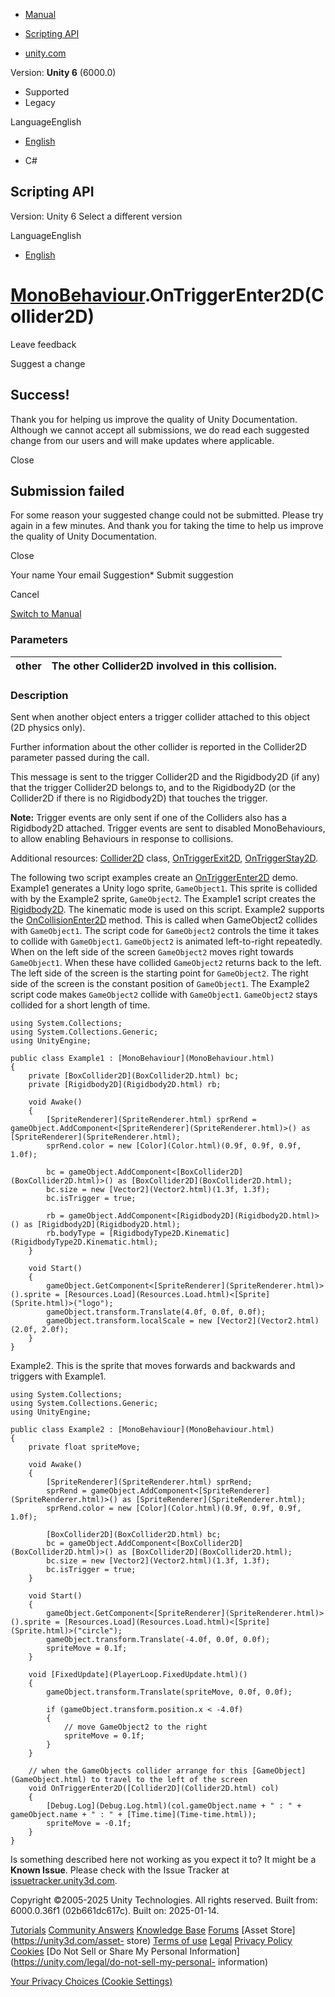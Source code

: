 [ ]()

  * [Manual](../Manual/index.html)
  * [Scripting API](../ScriptReference/index.html)

  * [unity.com](https://unity.com/)

Version: **Unity 6** (6000.0)

  * Supported
  * Legacy

LanguageEnglish

  * [English]()

  * C#

[ ](https://docs.unity3d.com)

## Scripting API

Version: Unity 6 Select a different version

LanguageEnglish

  * [English]()

#  [MonoBehaviour](MonoBehaviour.html).OnTriggerEnter2D(Collider2D)

Leave feedback

Suggest a change

## Success!

Thank you for helping us improve the quality of Unity Documentation. Although
we cannot accept all submissions, we do read each suggested change from our
users and will make updates where applicable.

Close

## Submission failed

For some reason your suggested change could not be submitted. Please <a>try
again</a> in a few minutes. And thank you for taking the time to help us
improve the quality of Unity Documentation.

Close

Your name Your email Suggestion* Submit suggestion

Cancel

[Switch to Manual](../Manual/class-MonoBehaviour.html "Go to MonoBehaviour
Component in the Manual")

### Parameters

other | The other Collider2D involved in this collision.  
---|---  
  
### Description

Sent when another object enters a trigger collider attached to this object (2D
physics only).

Further information about the other collider is reported in the Collider2D
parameter passed during the call.  
  
This message is sent to the trigger Collider2D and the Rigidbody2D (if any)
that the trigger Collider2D belongs to, and to the Rigidbody2D (or the
Collider2D if there is no Rigidbody2D) that touches the trigger.  
  
**Note:** Trigger events are only sent if one of the Colliders also has a
Rigidbody2D attached. Trigger events are sent to disabled MonoBehaviours, to
allow enabling Behaviours in response to collisions.  
  
Additional resources: [Collider2D](Collider2D.html) class,
[OnTriggerExit2D](MonoBehaviour.OnTriggerExit2D.html),
[OnTriggerStay2D](MonoBehaviour.OnTriggerStay2D.html).  
  
The following two script examples create an
[OnTriggerEnter2D](MonoBehaviour.OnTriggerEnter2D.html) demo. Example1
generates a Unity logo sprite, `GameObject1`. This sprite is collided with by
the Example2 sprite, `GameObject2`. The Example1 script creates the
[Rigidbody2D](Rigidbody2D.html). The kinematic mode is used on this script.
Example2 supports the
[OnCollisionEnter2D](MonoBehaviour.OnCollisionEnter2D.html) method. This is
called when GameObject2 collides with `GameObject1`. The script code for
`GameObject2` controls the time it takes to collide with `GameObject1`.
`GameObject2` is animated left-to-right repeatedly. When on the left side of
the screen `GameObject2` moves right towards `GameObject1`. When these have
collided `GameObject2` returns back to the left. The left side of the screen
is the starting point for `GameObject2`. The right side of the screen is the
constant position of `GameObject1`. The Example2 script code makes
`GameObject2` collide with `GameObject1`. `GameObject2` stays collided for a
short length of time.

    
    
    using System.Collections;
    using System.Collections.Generic;
    using UnityEngine;  
      
    public class Example1 : [MonoBehaviour](MonoBehaviour.html)
    {
        private [BoxCollider2D](BoxCollider2D.html) bc;
        private [Rigidbody2D](Rigidbody2D.html) rb;  
      
        void Awake()
        {
            [SpriteRenderer](SpriteRenderer.html) sprRend = gameObject.AddComponent<[SpriteRenderer](SpriteRenderer.html)>() as [SpriteRenderer](SpriteRenderer.html);
            sprRend.color = new [Color](Color.html)(0.9f, 0.9f, 0.9f, 1.0f);  
      
            bc = gameObject.AddComponent<[BoxCollider2D](BoxCollider2D.html)>() as [BoxCollider2D](BoxCollider2D.html);
            bc.size = new [Vector2](Vector2.html)(1.3f, 1.3f);
            bc.isTrigger = true;  
      
            rb = gameObject.AddComponent<[Rigidbody2D](Rigidbody2D.html)>() as [Rigidbody2D](Rigidbody2D.html);
            rb.bodyType = [RigidbodyType2D.Kinematic](RigidbodyType2D.Kinematic.html);
        }  
      
        void Start()
        {
            gameObject.GetComponent<[SpriteRenderer](SpriteRenderer.html)>().sprite = [Resources.Load](Resources.Load.html)<[Sprite](Sprite.html)>("logo");
            gameObject.transform.Translate(4.0f, 0.0f, 0.0f);
            gameObject.transform.localScale = new [Vector2](Vector2.html)(2.0f, 2.0f);
        }
    }
    

Example2. This is the sprite that moves forwards and backwards and triggers
with Example1.

    
    
    using System.Collections;
    using System.Collections.Generic;
    using UnityEngine;  
      
    public class Example2 : [MonoBehaviour](MonoBehaviour.html)
    {
        private float spriteMove;  
      
        void Awake()
        {
            [SpriteRenderer](SpriteRenderer.html) sprRend;
            sprRend = gameObject.AddComponent<[SpriteRenderer](SpriteRenderer.html)>() as [SpriteRenderer](SpriteRenderer.html);
            sprRend.color = new [Color](Color.html)(0.9f, 0.9f, 0.9f, 1.0f);  
      
            [BoxCollider2D](BoxCollider2D.html) bc;
            bc = gameObject.AddComponent<[BoxCollider2D](BoxCollider2D.html)>() as [BoxCollider2D](BoxCollider2D.html);
            bc.size = new [Vector2](Vector2.html)(1.3f, 1.3f);
            bc.isTrigger = true;
        }  
      
        void Start()
        {
            gameObject.GetComponent<[SpriteRenderer](SpriteRenderer.html)>().sprite = [Resources.Load](Resources.Load.html)<[Sprite](Sprite.html)>("circle");
            gameObject.transform.Translate(-4.0f, 0.0f, 0.0f);
            spriteMove = 0.1f;
        }  
      
        void [FixedUpdate](PlayerLoop.FixedUpdate.html)()
        {
            gameObject.transform.Translate(spriteMove, 0.0f, 0.0f);  
      
            if (gameObject.transform.position.x < -4.0f)
            {
                // move GameObject2 to the right
                spriteMove = 0.1f;
            }
        }  
      
        // when the GameObjects collider arrange for this [GameObject](GameObject.html) to travel to the left of the screen
        void OnTriggerEnter2D([Collider2D](Collider2D.html) col)
        {
            [Debug.Log](Debug.Log.html)(col.gameObject.name + " : " + gameObject.name + " : " + [Time.time](Time-time.html));
            spriteMove = -0.1f;
        }
    }
    

Is something described here not working as you expect it to? It might be a
**Known Issue**. Please check with the Issue Tracker at
[issuetracker.unity3d.com](https://issuetracker.unity3d.com).

Copyright ©2005-2025 Unity Technologies. All rights reserved. Built from:
6000.0.36f1 (02b661dc617c). Built on: 2025-01-14.

[Tutorials](https://unity3d.com/learn) [Community
Answers](https://answers.unity3d.com) [Knowledge
Base](https://support.unity3d.com/hc/en-us)
[Forums](https://forum.unity3d.com) [Asset Store](https://unity3d.com/asset-
store) [Terms of use](https://docs.unity3d.com/Manual/TermsOfUse.html)
[Legal](https://unity.com/legal) [Privacy
Policy](https://unity.com/legal/privacy-policy)
[Cookies](https://unity.com/legal/cookie-policy) [Do Not Sell or Share My
Personal Information](https://unity.com/legal/do-not-sell-my-personal-
information)

[Your Privacy Choices (Cookie Settings)](javascript:void\(0\);)

